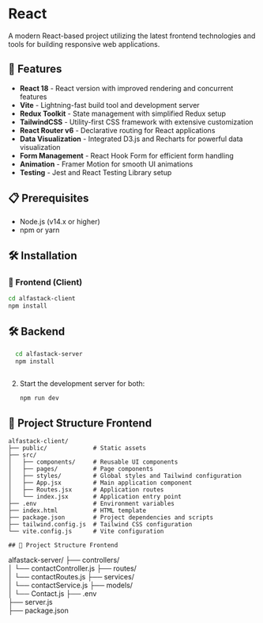 # React

A modern React-based project utilizing the latest frontend technologies and tools for building responsive web applications.

## 🚀 Features

- **React 18** - React version with improved rendering and concurrent features
- **Vite** - Lightning-fast build tool and development server
- **Redux Toolkit** - State management with simplified Redux setup
- **TailwindCSS** - Utility-first CSS framework with extensive customization
- **React Router v6** - Declarative routing for React applications
- **Data Visualization** - Integrated D3.js and Recharts for powerful data visualization
- **Form Management** - React Hook Form for efficient form handling
- **Animation** - Framer Motion for smooth UI animations
- **Testing** - Jest and React Testing Library setup

## 📋 Prerequisites

- Node.js (v14.x or higher)
- npm or yarn

## 🛠️ Installation

### 🚀 Frontend (Client)


   ```bash
   cd alfastack-client
   npm install
  
   ```
   
## 🛠️ Backend

 ```bash
   cd alfastack-server
   npm install
   
   ```
   
2. Start the development server for both:
   ```bash
   npm run dev
   ```

## 📁 Project Structure Frontend

```
alfastack-client/
├── public/             # Static assets
├── src/
│   ├── components/     # Reusable UI components
│   ├── pages/          # Page components
│   ├── styles/         # Global styles and Tailwind configuration
│   ├── App.jsx         # Main application component
│   ├── Routes.jsx      # Application routes
│   └── index.jsx       # Application entry point
├── .env                # Environment variables
├── index.html          # HTML template
├── package.json        # Project dependencies and scripts
├── tailwind.config.js  # Tailwind CSS configuration
└── vite.config.js      # Vite configuration

## 📁 Project Structure Frontend

```
alfastack-server/
├── controllers/        
│   └── contactController.js
├── routes/              
│   └── contactRoutes.js
├── services/            
│   └── contactService.js
├── models/              
│   └── Contact.js
├── .env                  
├── server.js            
├── package.json          
          

```



